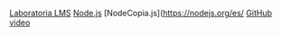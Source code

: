 
[Laboratoria LMS](https://lms.laboratoria.la/)
[Node.js](https://nodejs.org/es/)
[NodeCopia.js](https://nodejs.org/es/
[GitHub](https://github.com/AriMaireth)
[video](https://web.facebook.com/SoyNanutria/videos/895027220913947/)

